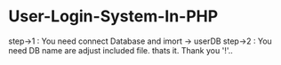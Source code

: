 # User-Login-System-In-PHP

step->1 : You need connect Database and imort -> userDB
step->2 : You need DB name are adjust included file.
thats it.
Thank  you '!'..
